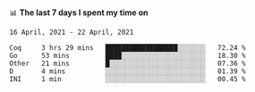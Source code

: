 <!--
### Hi there 👋

- 🤔 I was learning formal verification with Coq formally, but want to **build things** now.
- 😬 I am broadly interested in **computer systems** and **programming languages** (just a beginner 🥺).
- 🤩 (I hope I can) code for fun!

<img src="https://github-readme-stats.vercel.app/api?username=xxchan&show_icons=true&icon_color=0366d6&text_color=24292e&bg_color=ffffff&hide_title=true" />

---
-->


📊 **The last 7 days I spent my time on** 

<!--START_SECTION:waka-->
```text
16 April, 2021 - 22 April, 2021

Coq     3 hrs 29 mins   ██████████████████░░░░░░░   72.24 % 
Go      53 mins         ████░░░░░░░░░░░░░░░░░░░░░   18.30 % 
Other   21 mins         █░░░░░░░░░░░░░░░░░░░░░░░░   07.36 % 
D       4 mins          ░░░░░░░░░░░░░░░░░░░░░░░░░   01.39 % 
INI     1 min           ░░░░░░░░░░░░░░░░░░░░░░░░░   00.45 %
```
<!--END_SECTION:waka-->

<!--
**xxchan/xxchan** is a ✨ _special_ ✨ repository because its `README.md` (this file) appears on your GitHub profile.

Here are some ideas to get you started:

- 🔭 I’m currently working on ...
- 🌱 I’m currently learning ...
- 👯 I’m looking to collaborate on ...
- 🤔 I’m looking for help with ...
- 💬 Ask me about ...
- 📫 How to reach me: ...
- 😄 Pronouns: ...
- ⚡ Fun fact: ...
-->
